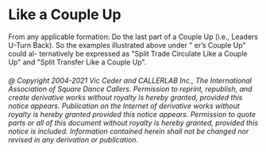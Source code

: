
# Like a Couple Up


From any applicable formation: Do the last part of a Couple Up (i.e.,
Leaders U-Turn Back). So the examples illustrated above under
"<anything> er’s Couple Up" could al- ternatively be
expressed as "Split Trade Circulate Like a Couple Up" and "Split
Transfer Like a Couple Up".

###### @ Copyright 2004-2021 Vic Ceder and CALLERLAB Inc., The International Association of Square Dance Callers. Permission to reprint, republish, and create derivative works without royalty is hereby granted, provided this notice appears. Publication on the Internet of derivative works without royalty is hereby granted provided this notice appears. Permission to quote parts or all of this document without royalty is hereby granted, provided this notice is included. Information contained herein shall not be changed nor revised in any derivation or publication.
